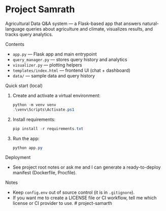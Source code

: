 # Project Samrath

Agricultural Data Q&A system — a Flask-based app that answers natural-language queries about agriculture and climate, visualizes results, and tracks query analytics.

Contents
- `app.py` — Flask app and main entrypoint
- `query_manager.py` — stores query history and analytics
- `visualizer.py` — plotting helpers
- `templates/index.html` — frontend UI (chat + dashboard)
- `data/` — sample data and query history

Quick start (local)
1. Create and activate a virtual environment:
   ```powershell
   python -m venv venv
   .\venv\Scripts\Activate.ps1
   ```
2. Install requirements:
   ```powershell
   pip install -r requirements.txt
   ```
3. Run the app:
   ```powershell
   python app.py
   ```

Deployment
- See project root notes or ask me and I can generate a ready-to-deploy manifest (Dockerfile, Procfile).

Notes
- Keep `config.env` out of source control (it is in `.gitignore`).
- If you want me to create a LICENSE file or CI workflow, tell me which license or CI provider to use.
#   p r o j e c t - s a m a r t h  
 